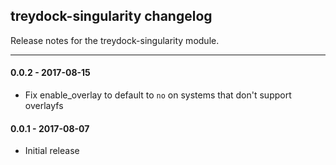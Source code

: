 ## treydock-singularity changelog

Release notes for the treydock-singularity module.

------------------------------------------

#### 0.0.2 - 2017-08-15

* Fix enable_overlay to default to `no` on systems that don't support overlayfs

#### 0.0.1 - 2017-08-07

* Initial release
